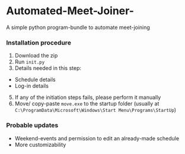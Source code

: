 # Automated-Meet-Joiner-
A simple python program-bundle to automate meet-joining

### Installation procedure
1. Download the zip
2. Run ```init.py```
3. Details needed in this step:
  - Schedule details 
  - Log-in details
5. If any of the initiation steps fails, please perform it manually
6. Move/ copy-paste ```move.exe``` to the startup folder (usually at ```C:\ProgramData\Microsoft\Windows\Start Menu\Programs\StartUp```)

### Probable updates
- Weekend-events and permission to edit an already-made schedule
- More customizability 
